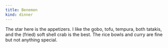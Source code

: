 ```yaml
---
title: Benemon
kind: dinner
---
```

The star here is the appetizers. I like the gobo, tofu, tempura, both tatakis, and the (fried) soft shell crab is the best. The rice bowls and curry are fine but not anything special.
